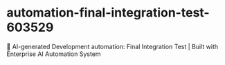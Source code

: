 # automation-final-integration-test-603529
🤖 AI-generated Development automation: Final Integration Test | Built with Enterprise AI Automation System
